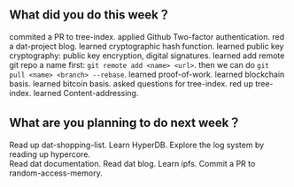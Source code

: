 ## What did you do this week？
commited a PR to tree-index.
applied Github Two-factor authentication.
red a dat-project blog.
learned cryptographic hash function.
learned public key cryptography: public key encryption, digital signatures.
learned add remote git repo a name first: `git remote add <name> <url>`. then we can do `git pull <name> <branch> --rebase`.
learned proof-of-work.
learned blockchain basis.
learned bitcoin basis.
asked questions for tree-index.
red up tree-index.
learned Content-addressing.

## What are you planning to do next week？
Read up dat-shopping-list.
Learn HyperDB.
Explore the log system by reading up hypercore.  
Read dat documentation.
Read dat blog.
Learn ipfs.
Commit a PR to random-access-memory.